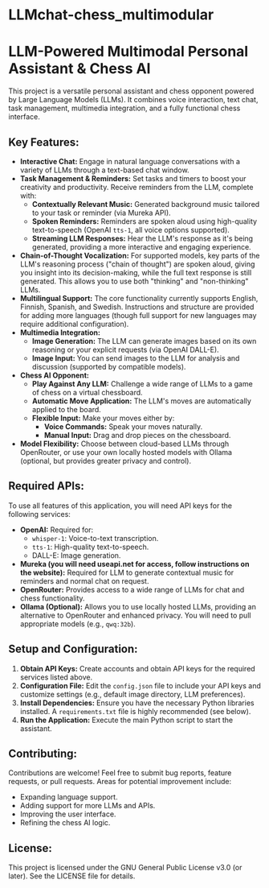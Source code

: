 # LLMchat-chess_multimodular
# LLM-Powered Multimodal Personal Assistant & Chess AI

This project is a versatile personal assistant and chess opponent powered by Large Language Models (LLMs). It combines voice interaction, text chat, task management, multimedia integration, and a fully functional chess interface.

## Key Features:

*   **Interactive Chat:** Engage in natural language conversations with a variety of LLMs through a text-based chat window.
*   **Task Management & Reminders:**  Set tasks and timers to boost your creativity and productivity.  Receive reminders from the LLM, complete with:
    *   **Contextually Relevant Music:**  Generated background music tailored to your task or reminder (via Mureka API).
    *   **Spoken Reminders:**  Reminders are spoken aloud using high-quality text-to-speech (OpenAI `tts-1`, all voice options supported).
    *   **Streaming LLM Responses:**  Hear the LLM's response as it's being generated, providing a more interactive and engaging experience.
*   **Chain-of-Thought Vocalization:**  For supported models, key parts of the LLM's reasoning process ("chain of thought") are spoken aloud, giving you insight into its decision-making, while the full text response is still generated.  This allows you to use both "thinking" and "non-thinking" LLMs.
*   **Multilingual Support:**  The core functionality currently supports English, Finnish, Spanish, and Swedish.  Instructions and structure are provided for adding more languages (though full support for new languages may require additional configuration).
*   **Multimedia Integration:**
    *   **Image Generation:**  The LLM can generate images based on its own reasoning or your explicit requests (via OpenAI DALL-E).
    *   **Image Input:**  You can send images to the LLM for analysis and discussion (supported by compatible models).
*   **Chess AI Opponent:**
    *   **Play Against Any LLM:**  Challenge a wide range of LLMs to a game of chess on a virtual chessboard.
    *   **Automatic Move Application:**  The LLM's moves are automatically applied to the board.
    *   **Flexible Input:**  Make your moves either by:
        *   **Voice Commands:**  Speak your moves naturally.
        *   **Manual Input:**  Drag and drop pieces on the chessboard.
* **Model Flexibility:** Choose between cloud-based LLMs through OpenRouter, or use your own locally hosted models with Ollama (optional, but provides greater privacy and control).

## Required APIs:

To use all features of this application, you will need API keys for the following services:

*   **OpenAI:**  Required for:
    *   `whisper-1`: Voice-to-text transcription.
    *   `tts-1`: High-quality text-to-speech.
    *   DALL-E: Image generation.
*   **Mureka (you will need useapi.net for access, follow instructions on the website):**  Required for LLM to generate contextual music for reminders and normal chat on request.
*   **OpenRouter:**  Provides access to a wide range of LLMs for chat and chess functionality.
*   **Ollama (Optional):**  Allows you to use locally hosted LLMs, providing an alternative to OpenRouter and enhanced privacy.  You will need to pull appropriate models (e.g., `qwq:32b`).

## Setup and Configuration:

1.  **Obtain API Keys:**  Create accounts and obtain API keys for the required services listed above.
2.  **Configuration File:**  Edit the `config.json` file to include your API keys and customize settings (e.g., default image directory, LLM preferences).
3.  **Install Dependencies:** Ensure you have the necessary Python libraries installed.  A `requirements.txt` file is highly recommended (see below).
4.  **Run the Application:** Execute the main Python script to start the assistant.

## Contributing:

Contributions are welcome!  Feel free to submit bug reports, feature requests, or pull requests.  Areas for potential improvement include:

*   Expanding language support.
*   Adding support for more LLMs and APIs.
*   Improving the user interface.
*   Refining the chess AI logic.

## License:

This project is licensed under the GNU General Public License v3.0 (or later).  See the LICENSE file for details.
